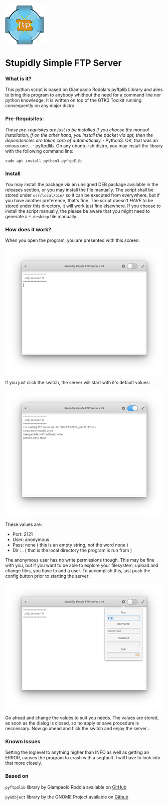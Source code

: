 <img src="ssftps.svg" width=128>

# Stupidly Simple FTP Server

### What is it?

This python script is based on Giampaolo Rodola's pyftplib Library and aims to
bring this program to anybody whithout the need for a command line nor python knowledge.
It is written on top of the GTK3 Toolkit running consequently on any major distro.

### Pre-Requisites:

*These pre-requisites are just to be installed if you choose the manual installation, if on the other hand, you install the packet via apt, then the dependencies are taken care of automatically.*
· Python3. OK, that was an ovious one...
· pyftpdlib. On any ubuntu-ish distro, you may install the library with the following command line:

```
sudo apt install python3-pyftpdlib
```

### Install

You may install the package via an unsigned DEB package available in the releases section, or you may install the file manually. The script shall be stored under `usr/local/bin/` so it can be executed from everywhere, but if you have another preference, that's fine. The script doesn't *HAVE* to be stored under this directory, it will work just fine elsewhere. If you choose to install the script manually, the please be aware that you might need to generate a `*.desktop` file manually.

### How does it work?

When you open the program, you are presented with this screen:

![](Interface_1.png)

If you just click the switch, the server will start with it's default values:

![](Interface_3.png)

These values are:

* Port: 2121
* User: anonymous
* Pass: none ( this is an empty string, not the word none )
* Dir : . ( that is the local directory the program is run from )

The anonymous user has no write permissions though. This may be fine with you, but if you want to be able to explore your filesystem, upload and change files, you have to add a user. To accomplish this, just push the config button prior to starting the server:

![](Interface_2.png)

Go ahead and change the values to suit you needs. The values are stored, as soon as the dialog is closed, so no apply or save procedure is neccessary. Now go ahead and flick the switch and enjoy the server...

### Known Issues
Setting the loglevel to anything higher than INFO as well as getting an ERROR,
causes the program to crash with a segfault. I will have to look into that more closely.

### Based on
`pyftpdlib` library by Giampaolo Rodola available on [GitHub](https://github.com/giampaolo/pyftpdlib)

`pyGObject` library by the GNOME Project available on [Github](https://github.com/GNOME/pygobject)
